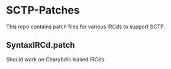 SCTP-Patches
============

This repo contains patch files for various IRCds to support SCTP.

## SyntaxIRCd.patch
Should work on Charybdis-based IRCds.
